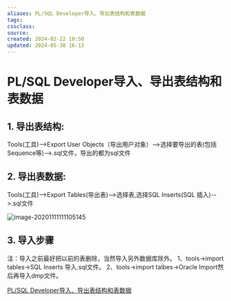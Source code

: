 ```yaml
---
aliases: PL/SQL Developer导入、导出表结构和表数据
tags: 
cssclass: 
source: 
created: 2024-02-22 10:50
updated: 2024-05-30 16:13
---
```

# PL/SQL Developer导入、导出表结构和表数据

## 1. 导出表结构:

Tools(工具)-->Export User Objects（导出用户对象）-->选择要导出的表(包括Sequence等)-->.sql文件，导出的都为sql文件

## 2. 导出表数据:

Tools(工具)-->Export Tables(导出表)-->选择表,选择SQL Inserts(SQL 插入)-->.sql文件

![image-20201111111105145](https://cdn.jsdelivr.net/gh/MrJackC/PicGoImages/other/202404231007707.png)

## 3. 导入步骤

注：导入之前最好把以前的表删除，当然导入另外数据库除外。
1、tools->import tables->SQL Inserts 导入.sql文件。
2、tools->import talbes->Oracle Import然后再导入dmp文件。



[PL/SQL Developer导入、导出表结构和表数据](https://www.jianshu.com/p/3e051d36c4bd)

